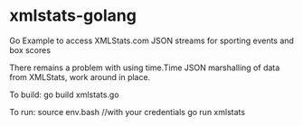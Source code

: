 # xmlstats-golang
Go Example to access XMLStats.com JSON streams for sporting events and box scores

There remains a problem with using time.Time JSON marshalling of data from XMLStats, work around in place.

To build:
go build xmlstats.go

To run:
source env.bash //with your credentials
go run xmlstats
